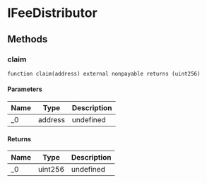 # IFeeDistributor









## Methods

### claim

```solidity
function claim(address) external nonpayable returns (uint256)
```





#### Parameters

| Name | Type | Description |
|---|---|---|
| _0 | address | undefined

#### Returns

| Name | Type | Description |
|---|---|---|
| _0 | uint256 | undefined




